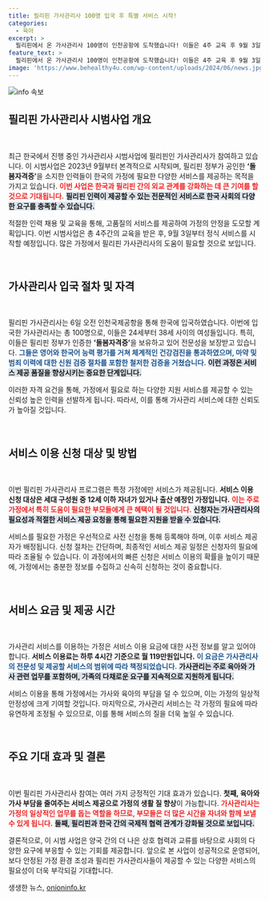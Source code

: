 ```yaml
---
title: 필리핀 가사관리사 100명 입국 후 특별 서비스 시작!
categories:
  - 육아
excerpt: >
  필리핀에서 온 가사관리사 100명이 인천공항에 도착했습니다! 이들은 4주 교육 후 9월 3일부터 돌봄 서비스를 제공하며, 자격을 갖춘 전문인력이라 기대가 모입니다. 서비스가 필요하다면 놓치지 마세요!
feature_text: >
  필리핀에서 온 가사관리사 100명이 인천공항에 도착했습니다! 이들은 4주 교육 후 9월 3일부터 돌봄 서비스를 제공하며, 자격을 갖춘 전문인력이라 기대가 모입니다. 서비스가 필요하다면 놓치지 마세요!
image: 'https://www.behealthy4u.com/wp-content/uploads/2024/06/news.jpg'
---
```


<p><img src="https://www.behealthy4u.com/wp-content/uploads/2024/06/news.jpg" alt="info 속보" /></p>

<h2 data-ke-size="size26">필리핀 가사관리사 시범사업 개요</h2>

<p data-ke-size="size16">&nbsp;</p>

<p>최근 한국에서 진행 중인 가사관리사 시범사업에 필리핀인 가사관리사가 참여하고 있습니다. 이 시범사업은 2023년 9월부터 본격적으로 시작되며, 필리핀 정부가 공인한 <b>‘돌봄자격증’</b>을 소지한 인력들이 한국의 가정에 필요한 다양한 서비스를 제공하는 목적을 가지고 있습니다. <b><span style="color: #ee2323;">이번 사업은 한국과 필리핀 간의 외교 관계를 강화하는 데 큰 기여를 할 것으로 기대됩니다.</span></b> <b><span style="background-color: #21538527;">필리핀 인력이 제공할 수 있는 전문적인 서비스로 한국 사회의 다양한 요구를 충족할 수 있습니다.</span></b> </p>

<p>적절한 인력 채용 및 교육을 통해, 고품질의 서비스를 제공하여 가정의 안정을 도모할 계획입니다. 이번 시범사업은 총 4주간의 교육을 받은 후, 9월 3일부터 정식 서비스를 시작할 예정입니다. 많은 가정에서 필리핀 가사관리사의 도움이 필요할 것으로 보입니다.</p>

<p data-ke-size="size16">&nbsp;</p>

<h2 data-ke-size="size26">가사관리사 입국 절차 및 자격</h2>

<p data-ke-size="size16">&nbsp;</p>

<p>필리핀 가사관리사는 6일 오전 인천국제공항을 통해 한국에 입국하였습니다. 이번에 입국한 가사관리사는 총 100명으로, 이들은 24세부터 38세 사이의 여성들입니다. 특히, 이들은 필리핀 정부가 인증한 <b>‘돌봄자격증’</b>을 보유하고 있어 전문성을 보장받고 있습니다. <b><span style="color: #1a5490;">그들은 영어와 한국어 능력 평가를 거쳐 체계적인 건강검진을 통과하였으며, 마약 및 범죄 이력에 대한 신원 검증 절차를 포함한 철저한 검증을 거쳤습니다.</span></b> <b><span style="background-color: #21538527;">이런 과정은 서비스 제공 품질을 향상시키는 중요한 단계입니다.</span></b></p>

<p>이러한 자격 요건을 통해, 가정에서 필요로 하는 다양한 지원 서비스를 제공할 수 있는 신뢰성 높은 인력을 선발하게 됩니다. 따라서, 이를 통해 가사관리 서비스에 대한 신뢰도가 높아질 것입니다.</p>

<p data-ke-size="size16">&nbsp;</p>

<h2 data-ke-size="size26">서비스 이용 신청 대상 및 방법</h2>

<p data-ke-size="size16">&nbsp;</p>

<p>이번 필리핀 가사관리사 프로그램은 특정 가정에만 서비스가 제공됩니다. <b>서비스 이용 신청 대상은 세대 구성원 중 12세 이하 자녀가 있거나 출산 예정인 가정입니다.</b> <b><span style="color: #ee2323;">이는 주로 가정에서 특히 도움이 필요한 부모들에게 큰 혜택이 될 것입니다.</span></b> <b><span style="background-color: #21538527;">신청자는 가사관리사의 필요성과 적절한 서비스 제공 요청을 통해 필요한 지원을 받을 수 있습니다.</span></b></p>

<p>서비스를 필요한 가정은 우선적으로 사전 신청을 통해 등록해야 하며, 이후 서비스 제공자가 배정됩니다. 신청 절차는 간단하며, 최종적인 서비스 제공 일정은 신청자의 필요에 따라 조율될 수 있습니다. 이 과정에서의 빠른 신청은 서비스 이용의 확률을 높이기 때문에, 가정에서는 충분한 정보를 수집하고 신속히 신청하는 것이 중요합니다.</p>

<p data-ke-size="size16">&nbsp;</p>

<h2 data-ke-size="size26">서비스 요금 및 제공 시간</h2>

<p data-ke-size="size16">&nbsp;</p>

<p>가사관리 서비스를 이용하는 가정은 서비스 이용 요금에 대한 사전 정보를 알고 있어야 합니다. <b>서비스 이용료는 하루 4시간 기준으로 월 119만원입니다.</b> <b><span style="color: #1a5490;">이 요금은 가사관리사의 전문성 및 제공할 서비스의 범위에 따라 책정되었습니다.</span></b> <b><span style="background-color: #21538527;">가사관리는 주로 육아와 가사 관련 업무를 포함하며, 가족의 다채로운 요구를 지속적으로 지원하게 됩니다.</span></b></p>

<p>서비스 이용을 통해 가정에서는 가사와 육아의 부담을 덜 수 있으며, 이는 가정의 일상적 안정성에 크게 기여할 것입니다. 마지막으로, 가사관리 서비스는 각 가정의 필요에 따라 유연하게 조정될 수 있으므로, 이를 통해 서비스의 질을 더욱 높일 수 있습니다.</p>

<p data-ke-size="size16">&nbsp;</p>

<h2 data-ke-size="size26">주요 기대 효과 및 결론</h2>

<p data-ke-size="size16">&nbsp;</p>

<p>이번 필리핀 가사관리사 참여는 여러 가지 긍정적인 기대 효과가 있습니다. <b>첫째, 육아와 가사 부담을 줄여주는 서비스 제공으로 가정의 생활 질 향상</b>이 가능합니다. <b><span style="color: #ee2323;">가사관리사는 가정의 일상적인 업무를 돕는 역할을 하므로, 부모들은 더 많은 시간을 자녀와 함께 보낼 수 있게 됩니다.</span></b> <b><span style="background-color: #21538527;">둘째, 필리핀과 한국 간의 국제적 협력 관계가 강화될 것으로 보입니다.</span></b></p>

<p>결론적으로, 이 시범 사업은 양국 간의 더 나은 상호 협력과 교류를 바탕으로 사회의 다양한 요구에 부응할 수 있는 기회를 제공합니다. 앞으로 본 사업이 성공적으로 운영되어, 보다 안정된 가정 환경 조성과 필리핀 가사관리사들이 제공할 수 있는 다양한 서비스의 필요성이 더욱 부각되길 기대합니다.</p>
생생한 뉴스, <a href="https://onioninfo.kr" rel="dofollow">onioninfo.kr</a>


